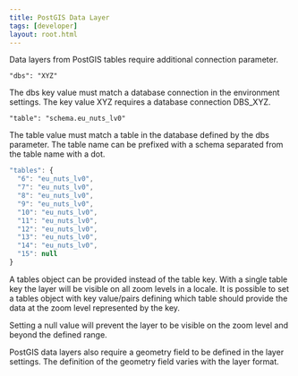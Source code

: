 ```yaml
---
title: PostGIS Data Layer
tags: [developer]
layout: root.html
---
```


Data layers from PostGIS tables require additional connection parameter.

`"dbs": "XYZ"`

The dbs key value must match a database connection in the environment settings. The key value XYZ requires a database connection DBS\_XYZ.

`"table": "schema.eu_nuts_lv0"`

The table value must match a table in the database defined by the dbs parameter. The table name can be prefixed with a schema separated from the table name with a dot.

```javascript
"tables": {
  "6": "eu_nuts_lv0",
  "7": "eu_nuts_lv0",
  "8": "eu_nuts_lv0",
  "9": "eu_nuts_lv0",
  "10": "eu_nuts_lv0",
  "11": "eu_nuts_lv0",
  "12": "eu_nuts_lv0",
  "13": "eu_nuts_lv0",
  "14": "eu_nuts_lv0",
  "15": null
}
```

A tables object can be provided instead of the table key. With a single table key the layer will be visible on all zoom levels in a locale. It is possible to set a tables object with key value/pairs defining which table should provide the data at the zoom level represented by the key.

Setting a null value will prevent the layer to be visible on the zoom level and beyond the defined range.

PostGIS data layers also require a geometry field to be defined in the layer settings. The definition of the geometry field varies with the layer format.
